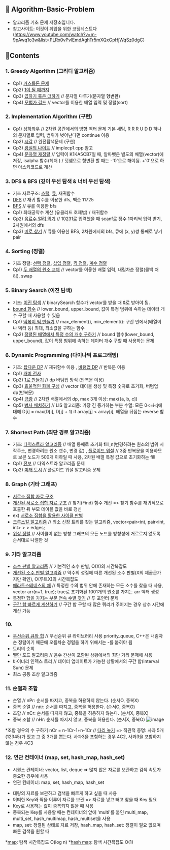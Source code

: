 ## 📙 Algorithm-Basic-Problem

* 알고리즘 기초 문제 저장소입니다.
* 참고사이트: 이것이 취업을 위한 코딩테스트다 (https://www.youtube.com/watch?v=m-9pAwq1o3w&list=PLRx0vPvlEmdAghTr5mXQxGpHjWqSz0dgC)

## 🧩Contents

### 1. Greedy Algorithm (그리디 알고리즘)

* Cp1) [거스름돈 문제](https://github.com/Jung-kr/Algorithm-Basic-Problem/blob/main/Greedy/greedycp1.cpp)
* Cp2) [1이 될 때까지](https://github.com/Jung-kr/Algorithm-Basic-Problem/blob/main/Greedy/greedycp2.cpp)
* Cp3) [곱하기 혹은 더하기](https://github.com/Jung-kr/Algorithm-Basic-Problem/blob/main/Greedy/greedycp3.cpp)  // 문자열 다루기(문자열 형변환)
* Cp4) [모험가 길드](https://github.com/Jung-kr/Algorithm-Basic-Problem/blob/main/Greedy/greedycp4.cpp)  // vector를 이용한 배열 입력 및 정렬(sort) 

### 2. Implementation Algorithm (구현)

* Cp1) [상하좌우](https://github.com/Jung-kr/Algorithm-Basic-Problem/blob/main/Implementation/implecp1.cpp)  // 2차원 공간에서의 방향 벡터 문제 기본 세팅,  R R R U D D 하나의 문자열로 입력, 범위가 벗어난다면 continue 이용
* Cp2) [시각](https://github.com/Jung-kr/Algorithm-Basic-Problem/blob/main/Implementation/implecp2.cpp)  // 완전탐색문제 (구현)
* Cp3) [왕실의 나이트](https://github.com/Jung-kr/Algorithm-Basic-Problem/blob/main/Implementation/implecp3.cpp)  // implecp1.cpp 참고 
* Cp4) [문자열 재정렬](https://github.com/Jung-kr/Algorithm-Basic-Problem/blob/main/Implementation/implecp4.cpp)  // 입력이 K1KA5CB7일 때, 알파벳은 별도의 배열(vector)에 저장, isalpha 함수(헤더 <cctype>) / 덧셈으로 형변환 할 때는 -'0'으로 해야됨. +'0'으로 하면 아스키코드로 계산 

### 3. DFS & BFS (깊이 우선 탐색 & 너비 우선 탐색)

* 기초 자료구조: [스택](https://github.com/Jung-kr/Algorithm-Basic-Problem/blob/main/DFS%20%26%20BFS/stack.cpp), [큐](https://github.com/Jung-kr/Algorithm-Basic-Problem/blob/main/DFS%20%26%20BFS/queue.cpp), 재귀함수
* [DFS](https://github.com/Jung-kr/Algorithm-Basic-Problem/blob/main/DFS%20%26%20BFS/DFS.cpp)  // 재귀 함수를 이용한 dfs, 백준 11725
* [BFS](https://github.com/Jung-kr/Algorithm-Basic-Problem/blob/main/DFS%20%26%20BFS/BFS.cpp)  // 큐를 이용한 bfs 
* Cp1) 최대공약수 계산 (유클리드 호제법) / 재귀함수
* Cp2) [음료수 얼려 먹기](https://github.com/Jung-kr/Algorithm-Basic-Problem/blob/main/DFS%20%26%20BFS/dfscp1.cpp)  // 10231로 입력했을 때 scanf로 정수 1자리씩 입력 받기, 2차원에서의 dfs
* Cp3) [미로 찾기](https://github.com/Jung-kr/Algorithm-Basic-Problem/blob/main/DFS%20%26%20BFS/bfscp1.cpp)  // 큐를 이용한 BFS, 2차원에서의 bfs, 큐에 (x, y)쌍 통째로 넣기 pair 

### 4. Sorting (정렬)
* 기초 정렬: [선택 정렬](https://github.com/Jung-kr/Algorithm-Basic-Problem/blob/main/Sorting/selectionhttps://github.com/Jung-kr/Algorithm-Basic-Problem/blob/main/Sorting/sortingcp1sort.cpp), [삽입 정렬](https://github.com/Jung-kr/Algorithm-Basic-Problem/blob/main/Sorting/insertionsort.cpp), [퀵 정렬](https://github.com/Jung-kr/Algorithm-Basic-Problem/blob/main/Sorting/quicksort.cpp), [계수 정렬](https://github.com/Jung-kr/Algorithm-Basic-Problem/blob/main/Sorting/countingsort.cpp)
* Cp1) [두 배열의 원소 교체](https://github.com/Jung-kr/Algorithm-Basic-Problem/blob/main/Sorting/sortingcp1)  // vector를 이욯한 배열 입력,  내림차순 정렬(콜백 처리), swap

### 5. Binary Search (이진 탐색)
* 기초: [이진 탐색](https://github.com/Jung-kr/Algorithm-Basic-Problem/blob/main/Binary%20Search/binarySearch.cpp)  // binarySearch 함수가 vector를 받을 때 &로 받아야 됨. 
* [bound 함수](https://github.com/Jung-kr/Algorithm-Basic-Problem/blob/main/Binary%20Search/bound.cpp)  // lower_bound, upper_bound, 값이 특정 범위에 속하는 데이터 개수 구할 때 사용할 수 있음  
* Cp1) [떡볶이 떡 만들기](https://github.com/Jung-kr/Algorithm-Basic-Problem/blob/main/Binary%20Search/BScp1)  // max_element(), min_element(): 구간 안에서(배열이나 벡터 등) 최대, 최소값을 구하는 함수
* Cp2) [정렬된 배열에서 특정 수의 개수 구하기](https://github.com/Jung-kr/Algorithm-Basic-Problem/blob/main/Binary%20Search/BScp2)  // bound 함수(lower_bound, upper_bound), 값이 특정 범위에 속하는 데이터 개수 구할 때 사용하는 문제 
  
### 6. Dynamic Programming (다이나믹 프로그래밍)
* 기초: [탑다운 DP](https://github.com/Jung-kr/Algorithm-Basic-Problem/blob/main/DP/fibonacciTopdown)  // 재귀함수 이용 , [바텀업 DP](https://github.com/Jung-kr/Algorithm-Basic-Problem/blob/main/DP/fibonacciBottomup)  // 반복문 이용
* Cp1) [개미 전사](https://github.com/Jung-kr/Algorithm-Basic-Problem/blob/main/DP/dpcp1.cpp)
* Cp2) [1로 만들기](https://github.com/Jung-kr/Algorithm-Basic-Problem/blob/main/DP/dpcp2.cpp)  // dp 바텀업 방식 (반복문 이용)
* Cp3) [효울적인 화폐 구성](https://github.com/Jung-kr/Algorithm-Basic-Problem/blob/main/DP/dpcp3.cpp)  // vector 테이블 생성 및 특정 숫자로 초기화, 버텀업 dp(반복문) 
* Cp4) [금광](https://github.com/Jung-kr/Algorithm-Basic-Problem/blob/main/DP/dpcp4.cpp)  // 2차원 배열에서의 dp, max 3개 이상: max({a, b, c]) 
* Cp5) [병사 배치하기](https://github.com/Jung-kr/Algorithm-Basic-Problem/blob/main/DP/dpcp5.cpp)  // LIS 알고리즘: 가장 긴 증가하는 부분 수열: 모든 0<=i<j에 대해 D[i] = max(D[i], D[j] + 1) if array[j] < array[i], 배열을 뒤집는 reverse 함수 
  
### 7. Shortest Path (최단 경로 알고리즘)
* 기초: [다익스트라 알고리즘](https://github.com/Jung-kr/Algorithm-Basic-Problem/blob/main/Shortest%20Path/dijkstra.cpp)  // 배열 통째로 초기화 fill_n(변경하려는 원소의 범위 시작주소, 변경하려는 원소 갯수, 변경 값) , [플로이드 워셜](https://github.com/Jung-kr/Algorithm-Basic-Problem/blob/main/Shortest%20Path/floydWarshall.cpp)  // 3중 반복문을 이용하므로 보콘 노드가 500개 이하일 때 사용, 2차원 배열 특정 값으로 초기화하는 fill 
* Cp1) [전보](https://github.com/Jung-kr/Algorithm-Basic-Problem/blob/main/Shortest%20Path/spcp1.cpp)  // 다익스트라 알고리즘 문제 
* Cp2) [미래 도시](https://github.com/Jung-kr/Algorithm-Basic-Problem/blob/main/Shortest%20Path/spcp2.cpp)  // 플로이드 워셜 알고리즘 문제 

### 8. Graph (기타 그래프)
* [서로소 집합 자료 구조](https://github.com/Jung-kr/Algorithm-Basic-Problem/blob/main/Graph/disjointSet.cpp)
* [개선된 서로소 집합 자료 구조](https://github.com/Jung-kr/Algorithm-Basic-Problem/blob/main/Graph/disjointSet2.cpp)  // 찾기(Find) 함수 개선 => 찾기 함수를 재귀적으로 호출한 뒤 부모 테이블 값을 바로 갱신 
* ex) [서로소 집합을 활용한 사이클 판별](https://github.com/Jung-kr/Algorithm-Basic-Problem/blob/main/Graph/graphcp1.cpp)
* [크루스칼 알고리즘](https://github.com/Jung-kr/Algorithm-Basic-Problem/blob/main/Graph/kruskal.cpp)  // 최소 신장 트리를 찾는 알고리즘, vector<pair<int, pair<int, int> > > edges;
* [위상 정렬](https://github.com/Jung-kr/Algorithm-Basic-Problem/blob/main/Graph/topologySort.cpp)  // 사이클이 없는 방향 그래프의 모든 노드를 방향성에 거르르지 않도록 순서대로 나열한 것
  
### 9. 기타 알고리즘
* [소수 판별 알고리즘](https://github.com/Jung-kr/Algorithm-Basic-Problem/blob/main/Algorithm/isPrimeNum.cpp)  // 기본적인 소수 판별, O(X)의 시간복잡도
* [개선된 소수 판별 알고리즘](https://github.com/Jung-kr/Algorithm-Basic-Problem/blob/main/Algorithm/isPrimeNum2.cpp)  // 약수의 성질에 따른 개선된 소수 판별(X의 제곱근가지만 확인), O(루트X)의 시간복잡도 
* [에라토스테네스의 체](https://github.com/Jung-kr/Algorithm-Basic-Problem/blob/main/Algorithm/sieveOfEratos.cpp)  // 특정한 수의 범위 안에 존재하는 모든 소수를 찾을 때 사용, vector<int> arr(n+1, true); true로 초기화된 1001개의 원소를 가지는 arr 벡터 생성 
* [특정한 합을 가지는 부분 연속 수열 찾기](https://github.com/Jung-kr/Algorithm-Basic-Problem/blob/main/Algorithm/twoPointer.cpp)  // 투 포인터 문제
* [구간 합 빠르게 계산하기](https://github.com/Jung-kr/Algorithm-Basic-Problem/blob/main/Algorithm/prefixSum.cpp)  // 구간 합 구할 때 많은 쿼리가 주어지는 경우 상수 시간에 계산 가능 
  
### 10.
* [우선순위 큐와 힙](https://github.com/Jung-kr/Algorithm-Basic-Problem/blob/main/Etc/heap.cpp)  // 우선순위 큐 라이브러리 사용 priority_queue, C++은 내림차순 정렬이기 때문에 오름차순 정렬을 하기 위해서는 -를 붙혀야 됨 
* 트리의 순회
* 벨만 포드 알고리즘  // 음수 간선이 포함된 상황에서의 최단 거리 문제에 사용
* 바이너리 인덱스 트리  // 데이터 업데이트가 가능한 상황에서의 구간 합(Interval Sum) 문제
* 최소 공통 조상 알고리즘
  
### 11. 순열과 조합
* 순열  // nPr: 순서를 따지고, 중복을 허용하지 않는다. (순서O, 중복X)
* 중복 순열  // nπr: 순서를 따지고, 중복을 허용한다. (순서O, 중복O)
* 조합  // nCr: 순서를 따지지 않고, 중복을 허용하지 않는다. (순서X, 중복X)
* 중복 조합  // nHr: 순서를 따지지 않고, 중복을 허용한다. (순서X, 중복O)
![image](https://user-images.githubusercontent.com/81340804/226238846-a11f920b-3352-45c9-a8ae-944f22cb8ca5.png)  
  
*조합 경우의 수 구하기 nCr = n-1Cr-1+n-1Cr  // [다리 놓기](https://www.acmicpc.net/problem/1010)
=> 직관적 증명: 사과 5개(12345)가 있고 그 중 3개를 뽑는다. 사과3을 포함하는 경우 4C2, 사과3을 포함하지 않는 경우 4C3  
  
### 12. 연관 컨테이너 (map, set, hash_map, hash_set)  
* 시퀀스 컨테이너: vector, list, deque => 많지 않은 자료를 보관하고 검색 속도가 중요한 경우에 사용  
* 연관 컨테이너: map, set, hash_map, hash_set  
- 대량의 자료를 보관하고 검색을 빠르게 하고 싶을 때 사용  
- 어떠한 Key와 짝을 이루어 자료를 보관 => 자료를 넣고 빼고 찾을 때 Key 필요  
- Key로 사용하는 값이 중복되지 않을 때 사용  
- 중복되는 Key를 사용할 때는 컨테이너의 앞에 'multi'를 붙인 multi_map, multi_set, hash_multimap, hash_multiset을 사용  
- map, set: 정렬된 상태로 자료 저장, hash_map, hash_set: 정렬이 필요 없으며 빠른 검색을 원할 때  

*[map](https://github.com/Jung-kr/Algorithm-Basic-Problem/blob/main/AssociateContainer/map.cpp): 탐색 시간복잡도 O(log n)
*[hash map](https://github.com/Jung-kr/Algorithm-Basic-Problem/blob/main/AssociateContainer/hashmap.cpp): 탐색 시간복잡도 O(1)

  
